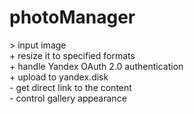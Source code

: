 # photoManager

\> input image\
\+ resize it to specified formats\
\+ handle Yandex OAuth 2.0 authentication\
\+ upload to yandex.disk\
\- get direct link to the content\
\- control gallery appearance
